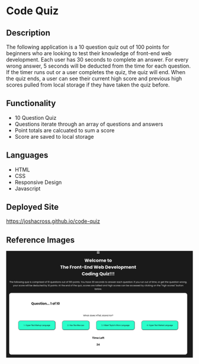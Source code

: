 # Code Quiz

## Description
The following application is a 10 question quiz out of 100 points for beginners who are looking to test their knowledge of front-end web development. Each user has 30 seconds to complete an answer. For every wrong answer, 5 seconds will be deducted from the time for each question. If the timer runs out or a user completes the quiz, the quiz will end. When the quiz ends, a user can see their current high score and previous high scores pulled from local storage if they have taken the quiz before.

## Functionality
* 10 Question Quiz
* Questions iterate through an array of questions and answers
* Point totals are calcuated to sum a score
* Score are saved to local storage

## Languages
* HTML
* CSS
* Responsive Design
* Javascript

## Deployed Site
https://joshacross.github.io/code-quiz

## Reference Images
<img src="assets/codequiz.png" alt="gif of the Front-End Web Development Coding Quiz application displaying it's functionality">